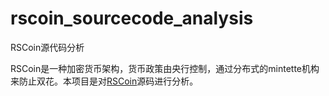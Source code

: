# rscoin_sourcecode_analysis
RSCoin源代码分析

RSCoin是一种加密货币架构，货币政策由央行控制，通过分布式的mintette机构来防止双花。本项目是对[RSCoin](https://github.com/gdanezis/rscoin.git)源码进行分析。
